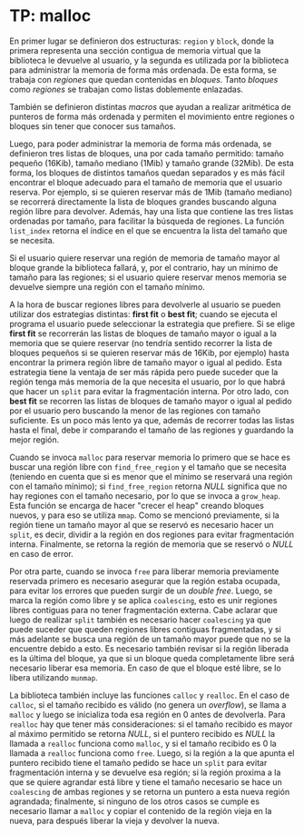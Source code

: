 # TP: malloc

En primer lugar se definieron dos estructuras: `region` y `block`, donde la primera representa una sección contigua de memoria virtual que la biblioteca le devuelve al usuario, y la segunda es utilizada por la biblioteca para administrar la memoria de forma más ordenada. De esta forma, se trabaja con _regiones_ que quedan contenidas en _bloques_. Tanto _bloques_ como _regiones_ se trabajan como listas doblemente enlazadas.

También se definieron distintas _macros_ que ayudan a realizar aritmética de punteros de forma más ordenada y permiten el movimiento entre regiones o bloques sin tener que conocer sus tamaños. 

Luego, para poder administrar la memoria de forma más ordenada, se definieron tres listas de bloques, una por cada tamaño permitido: tamaño pequeño (16Kib), tamaño mediano (1Mib) y tamaño grande (32Mib). De esta forma, los bloques de distintos tamaños quedan separados y es más fácil encontrar el bloque adecuado para el tamaño de memoria que el usuario reserva. Por ejemplo, si se quieren reservar más de 1Mib (tamaño mediano) se recorrerá directamente la lista de bloques grandes buscando alguna región libre para devolver. Además, hay una lista que contiene las tres listas ordenadas por tamaño, para facilitar la búsqueda de regiones. La función `list_index` retorna el índice en el que se encuentra la lista del tamaño que se necesita.

Si el usuario quiere reservar una región de memoria de tamaño mayor al bloque grande la biblioteca fallará, y, por el contrario, hay un mínimo de tamaño para las regiones; si el usuario quiere reservar menos memoria se devuelve siempre una región con el tamaño mínimo. 

A la hora de buscar regiones libres para devolverle al usuario se pueden utilizar dos estrategias distintas: **first fit** o **best fit**; cuando se ejecuta el programa el usuario puede seleccionar la estrategia que prefiere. Si se elige **first fit** se recorrerán las listas de bloques de tamaño mayor o igual a la memoria que se quiere reservar (no tendría sentido recorrer la lista de bloques pequeños si se quieren reservar más de 16Kib, por ejemplo) hasta encontrar la primera región libre de tamaño mayor o igual al pedido. Esta estrategia tiene la ventaja de ser más rápida pero puede suceder que la región tenga más memoria de la que necesita el usuario, por lo que habrá que hacer un `split` para evitar la fragmentación interna. Por otro lado, con **best fit** se recorren las listas de bloques de tamaño mayor o igual al pedido por el usuario pero buscando la menor de las regiones con tamaño suficiente. Es un poco más lento ya que, además de recorrer todas las listas hasta el final, debe ir comparando el tamaño de las regiones y guardando la mejor región. 

Cuando se invoca `malloc` para reservar memoria lo primero que se hace es buscar una región libre con `find_free_region` y el tamaño que se necesita (teniendo en cuenta que si es menor que el mínimo se reservará una región con el tamaño mínimo); si `find_free_region` retorna _NULL_ significa que no hay regiones con el tamaño necesario, por lo que se invoca a `grow_heap`. Esta función se encarga de hacer "crecer el heap" creando bloques nuevos, y para eso se utiliza `mmap`. Como se mencionó previamente, si la región tiene un tamaño mayor al que se reservó es necesario hacer un `split`, es decir, dividir a la región en dos regiones para evitar fragmentación interna. Finalmente, se retorna la región de memoria que se reservó o _NULL_ en caso de error. 

Por otra parte, cuando se invoca `free` para liberar memoria previamente reservada primero es necesario asegurar que la región estaba ocupada, para evitar los errores que pueden surgir de un _double free_. Luego, se marca la región como libre y se aplica `coalescing`, esto es unir regiones libres contiguas para no tener fragmentación externa. Cabe aclarar que luego de realizar `split` también es necesario hacer `coalescing` ya que puede suceder que queden regiones libres contiguas fragmentadas, y si más adelante se busca una región de un tamaño mayor puede que no se la encuentre debido a esto. Es necesario también revisar si la región liberada es la última del bloque, ya que si un bloque queda completamente libre será necesario liberar esa memoria. En caso de que el bloque esté libre, se lo libera utilizando `munmap`.  

La biblioteca también incluye las funciones `calloc` y `realloc`. En el caso de `calloc`, si el tamaño recibido es válido (no genera un _overflow_), se llama a `malloc` y luego se inicializa toda esa región en 0 antes de devolverla. Para `realloc` hay que tener más consideraciones: si el tamaño recibido es mayor al máximo permitido se retorna _NULL_, si el puntero recibido es _NULL_ la llamada a `realloc` funciona como `malloc`, y si el tamaño recibido es 0 la llamada a `realloc` funciona como `free`. Luego, si la región a la que apunta el puntero recibido tiene el tamaño pedido se hace un `split` para evitar fragmentación interna y se devuelve esa región; si la región proxima a la que se quiere agrandar está libre y tiene el tamaño necesario se hace un `coalescing` de ambas regiones y se retorna un puntero a esta nueva región agrandada; finalmente, si ninguno de los otros casos se cumple es necesario llamar a `malloc` y copiar el contenido de la región vieja en la nueva, para después liberar la vieja y devolver la nueva. 

